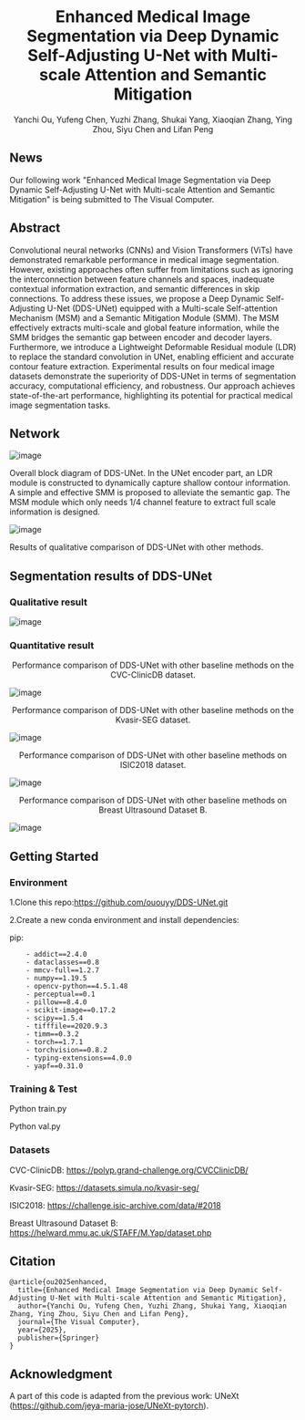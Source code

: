 <h1 align="center">Enhanced Medical Image Segmentation via Deep Dynamic Self-Adjusting U-Net with Multi-scale Attention and Semantic Mitigation</h1>
<p align="center">Yanchi Ou, Yufeng Chen, Yuzhi Zhang, Shukai Yang, Xiaoqian Zhang, Ying Zhou, Siyu Chen and Lifan Peng</p>

## News
Our following work "Enhanced Medical Image Segmentation via Deep Dynamic Self-Adjusting U-Net with Multi-scale Attention and Semantic Mitigation" is being submitted to The Visual Computer.

## Abstract
Convolutional neural networks (CNNs) and Vision Transformers (ViTs) have demonstrated remarkable performance in medical image segmentation. However, existing approaches often suffer from limitations such as ignoring the interconnection between feature channels and spaces, inadequate contextual information extraction, and semantic differences in skip connections. To address these issues, we propose a Deep Dynamic Self-Adjusting U-Net (DDS-UNet) equipped with a Multi-scale Self-attention Mechanism (MSM) and a Semantic Mitigation Module (SMM). The MSM effectively extracts multi-scale and global feature information, while the SMM bridges the semantic gap between encoder and decoder layers. Furthermore, we introduce a Lightweight Deformable Residual module (LDR) to replace the standard convolution in UNet, enabling efficient and accurate contour feature extraction. Experimental results on four medical image datasets demonstrate the superiority of DDS-UNet in terms of segmentation accuracy, computational efficiency, and robustness. Our approach achieves state-of-the-art performance, highlighting its potential for practical medical image segmentation tasks.

## Network

![image](https://github.com/user-attachments/assets/ed149df3-cf29-4fd8-b8f4-818488190b1b)

Overall block diagram of DDS-UNet. In the UNet encoder part, an LDR module is constructed to dynamically capture shallow contour information. A simple and effective SMM is proposed to alleviate the semantic gap. The MSM module which only needs 1/4 channel feature to extract full scale information is designed.

![image](https://github.com/user-attachments/assets/d2562134-4d1a-480f-96c0-33b67f23adfe)

Results of qualitative comparison of DDS-UNet with other methods.


## Segmentation results of DDS-UNet
### Qualitative result



![image](https://github.com/user-attachments/assets/a103f7f4-5bf6-4127-af18-0b750df8febf)


### Quantitative result
<p align="center">Performance comparison of DDS-UNet with other baseline methods on the CVC-ClinicDB dataset.</p>

![image](https://github.com/user-attachments/assets/f3e5f5fd-5b60-413b-97dd-1ed4cda40a3b)

<p align="center">Performance comparison of DDS-UNet with other baseline methods on the Kvasir-SEG dataset.</p>

![image](https://github.com/user-attachments/assets/1b8ef92b-8b0e-4fe7-991a-ef87917d529f)

<p align="center">Performance comparison of DDS-UNet with other baseline methods on ISIC2018 dataset.</p>

![image](https://github.com/user-attachments/assets/72db370c-dc00-4b9b-8a48-e29ab4cb0456)

<p align="center">Performance comparison of DDS-UNet with other baseline methods on Breast Ultrasound Dataset B.</p>

![image](https://github.com/user-attachments/assets/f769767b-e96d-450f-bc7e-504b678d878f)


## Getting Started
### Environment
1.Clone this repo:https://github.com/ououyy/DDS-UNet.git

2.Create a new conda environment and install dependencies:

pip:
```
    - addict==2.4.0
    - dataclasses==0.8
    - mmcv-full==1.2.7
    - numpy==1.19.5
    - opencv-python==4.5.1.48
    - perceptual==0.1
    - pillow==8.4.0
    - scikit-image==0.17.2
    - scipy==1.5.4
    - tifffile==2020.9.3
    - timm==0.3.2
    - torch==1.7.1
    - torchvision==0.8.2
    - typing-extensions==4.0.0
    - yapf==0.31.0
```
### Training & Test
Python train.py

Python val.py

### Datasets
CVC-ClinicDB:
 https://polyp.grand-challenge.org/CVCClinicDB/

Kvasir-SEG: 
https://datasets.simula.no/kvasir-seg/

ISIC2018: 
https://challenge.isic-archive.com/data/#2018

Breast Ultrasound Dataset B: https://helward.mmu.ac.uk/STAFF/M.Yap/dataset.php

## Citation
```
@article{ou2025enhanced,
  title={Enhanced Medical Image Segmentation via Deep Dynamic Self-Adjusting U-Net with Multi-scale Attention and Semantic Mitigation},
  author={Yanchi Ou, Yufeng Chen, Yuzhi Zhang, Shukai Yang, Xiaoqian Zhang, Ying Zhou, Siyu Chen and Lifan Peng},
  journal={The Visual Computer},
  year={2025},
  publisher={Springer}
}
```
## Acknowledgment
A part of this code is adapted from the previous work: UNeXt (https://github.com/jeya-maria-jose/UNeXt-pytorch).
